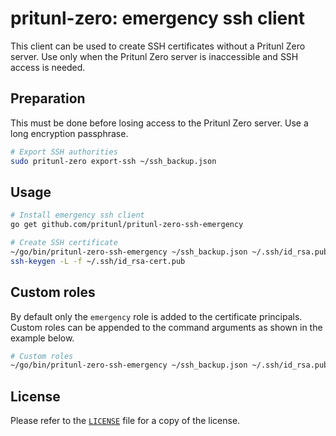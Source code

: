# pritunl-zero: emergency ssh client

This client can be used to create SSH certificates without a Pritunl Zero
server. Use only when the Pritunl Zero server is inaccessible and SSH access
is needed.

## Preparation

This must be done before losing access to the Pritunl Zero server. Use a long
encryption passphrase.

```bash
# Export SSH authorities
sudo pritunl-zero export-ssh ~/ssh_backup.json
```

## Usage

```bash
# Install emergency ssh client
go get github.com/pritunl/pritunl-zero-ssh-emergency

# Create SSH certificate
~/go/bin/pritunl-zero-ssh-emergency ~/ssh_backup.json ~/.ssh/id_rsa.pub
ssh-keygen -L -f ~/.ssh/id_rsa-cert.pub
```

## Custom roles

By default only the `emergency` role is added to the certificate principals.
Custom roles can be appended to the command arguments as shown in the example
below.

```bash
# Custom roles
~/go/bin/pritunl-zero-ssh-emergency ~/ssh_backup.json ~/.ssh/id_rsa.pub role1 role2
```

## License

Please refer to the [`LICENSE`](LICENSE) file for a copy of the license.
